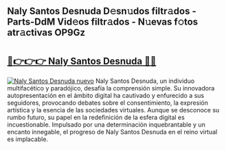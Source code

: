 ## Naly Santos Desnuda D𝚎sn𝚞dos filtr𝚊dos - Parts-DdM Vid𝚎os filtr𝚊dos - N𝚞evas f𝚘tos atr𝚊ctivas OP9Gz

# <h2><a href="http://mbbfb6d.tromn.icu/?c=Naly+Santos+Desnuda">🔗👉👉👉 Naly Santos Desnuda 🔗🔗</a></h2>

[![Naly Santos Desnuda nuevo](https://i.imgur.com/pEAQMta.gif)](http://mbbfb6d.tromn.icu/?c=Naly+Santos+Desnuda)
Naly Santos Desnuda, un individuo multifacético y paradójico, desafía la comprensión simple. Su innovadora autopresentación en el ámbito digital ha cautivado y enfurecido a sus seguidores, provocando debates sobre el consentimiento, la expresión artística y la esencia de las sociedades virtuales. Aunque se desconoce su rumbo futuro, su papel en la redefinición de la esfera digital es incuestionable. Impulsado por una determinación inquebrantable y un encanto innegable, el progreso de Naly Santos Desnuda en el reino virtual es implacable.
